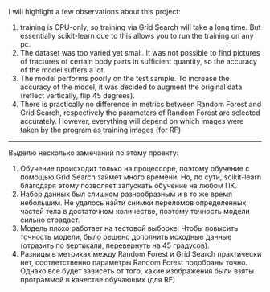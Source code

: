 I will highlight a few observations about this project:
1. training is CPU-only, so training via Grid Search will take a long time. But essentially scikit-learn due to this allows you to run the training on any pc.
2. The dataset was too varied yet small. It was not possible to find pictures of fractures of certain body parts in sufficient quantity, so the accuracy of the model suffers a lot.
3. The model performs poorly on the test sample. To increase the accuracy of the model, it was decided to augment the original data (reflect vertically, flip 45 degrees).
4. There is practically no difference in metrics between Random Forest and Grid Search, respectively the parameters of Random Forest are selected accurately. However, everything will depend on which images were taken by the program as training images (for RF)

-------------------------------------------------------

Выделю несколько замечаний по этому проекту:
1. Обучение происходит только на процессоре, поэтому обучение с помощью Grid Search займет много времени. Но, по сути, scikit-learn благодаря этому позволяет запускать обучение на любом ПК.
2. Набор данных был слишком разнообразным и в то же время небольшим. Не удалось найти снимки переломов определенных частей тела в достаточном количестве, поэтому точность модели сильно страдает.
3. Модель плохо работает на тестовой выборке. Чтобы повысить точность модели, было решено дополнить исходные данные (отразить по вертикали, перевернуть на 45 градусов).
4. Разницы в метриках между Random Forest и Grid Search практически нет, соответственно параметры Random Forest подобраны точно. Однако все будет зависеть от того, какие изображения были взяты программой в качестве обучающих (для RF)
